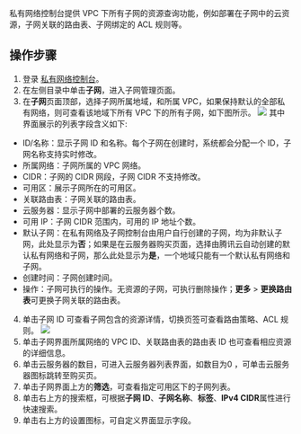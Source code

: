私有网络控制台提供 VPC 下所有子网的资源查询功能，例如部署在子网中的云资源，子网关联的路由表、子网绑定的 ACL 规则等。

## 操作步骤
1. 登录 [私有网络控制台](https://console.cloud.tencent.com/vpc)。
2. 在左侧目录中单击**子网**，进入子网管理页面。
3. 在**子网**页面顶部，选择子网所属地域，和所属 VPC，如果保持默认的全部私有网络，则可查看该地域下所有 VPC 下的所有子网，如下图所示。
![](https://main.qcloudimg.com/raw/db83a083413caf21e9b0264c0ea4dec4.png)
其中界面展示的列表字段含义如下:
 + ID/名称：显示子网 ID 和名称。每个子网在创建时，系统都会分配一个 ID，子网名称支持实时修改。
 + 所属网络：子网所属的 VPC 网络。
 + CIDR：子网的 CIDR 网段，子网 CIDR 不支持修改。
 + 可用区：展示子网所在的可用区。
 + 关联路由表：子网关联的路由表。
 + 云服务器：显示子网中部署的云服务器个数。
 + 可用 IP：子网 CIDR 范围内，可用的 IP 地址个数。
 + 默认子网：在私有网络及子网控制台由用户自行创建的子网，均为非默认子网，此处显示为**否**；如果是在云服务器购买页面，选择由腾讯云自动创建的默认私有网络和子网，那么此处显示为**是**，一个地域只能有一个默认私有网络和子网。
 + 创建时间：子网创建时间。
 + 操作：子网可执行的操作。无资源的子网，可执行删除操作；**更多** > **更换路由表**可更换子网关联的路由表。
4. 单击子网 ID 可查看子网包含的资源详情，切换页签可查看路由策略、ACL 规则。
![](https://main.qcloudimg.com/raw/2744a3bd0dc61622ef32264696d77ec7.png)
5. 单击子网界面所属网络的 VPC ID、关联路由表的路由表 ID 也可查看相应资源的详细信息。
6. 单击云服务器的数目，可进入云服务器列表界面，如数目为0 ，可单击云服务器图标跳转至购买页。
7. 单击子网界面上方的**筛选**，可查看指定可用区下的子网列表。
8. 单击右上方的搜索框，可根据**子网 ID**、**子网名称**、**标签**、**IPv4 CIDR**属性进行快速搜索。
9. 单击右上方的设置图标，可自定义界面显示字段。

